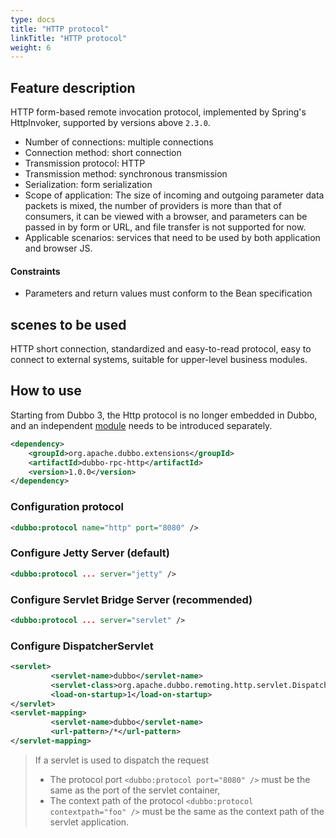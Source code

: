 ```yaml
---
type: docs
title: "HTTP protocol"
linkTitle: "HTTP protocol"
weight: 6
---
```



## Feature description
HTTP form-based remote invocation protocol, implemented by Spring's HttpInvoker, supported by versions above `2.3.0`.

* Number of connections: multiple connections
* Connection method: short connection
* Transmission protocol: HTTP
* Transmission method: synchronous transmission
* Serialization: form serialization
* Scope of application: The size of incoming and outgoing parameter data packets is mixed, the number of providers is more than that of consumers, it can be viewed with a browser, and parameters can be passed in by form or URL, and file transfer is not supported for now.
* Applicable scenarios: services that need to be used by both application and browser JS.

#### Constraints
* Parameters and return values must conform to the Bean specification

## scenes to be used

HTTP short connection, standardized and easy-to-read protocol, easy to connect to external systems, suitable for upper-level business modules.

## How to use

Starting from Dubbo 3, the Http protocol is no longer embedded in Dubbo, and an independent [module](/zh-cn/download/dubbo-spi-extensions/#dubbo-rpc) needs to be introduced separately.
```xml
<dependency>
    <groupId>org.apache.dubbo.extensions</groupId>
    <artifactId>dubbo-rpc-http</artifactId>
    <version>1.0.0</version>
</dependency>
```

### Configuration protocol
```xml
<dubbo:protocol name="http" port="8080" />
```

### Configure Jetty Server (default)
```xml
<dubbo:protocol ... server="jetty" />
```

### Configure Servlet Bridge Server (recommended)
```xml
<dubbo:protocol ... server="servlet" />
```

### Configure DispatcherServlet

```xml
<servlet>
         <servlet-name>dubbo</servlet-name>
         <servlet-class>org.apache.dubbo.remoting.http.servlet.DispatcherServlet</servlet-class>
         <load-on-startup>1</load-on-startup>
</servlet>
<servlet-mapping>
         <servlet-name>dubbo</servlet-name>
         <url-pattern>/*</url-pattern>
</servlet-mapping>
```

> If a servlet is used to dispatch the request
> * The protocol port `<dubbo:protocol port="8080" />` must be the same as the port of the servlet container,
> * The context path of the protocol `<dubbo:protocol contextpath="foo" />` must be the same as the context path of the servlet application.
